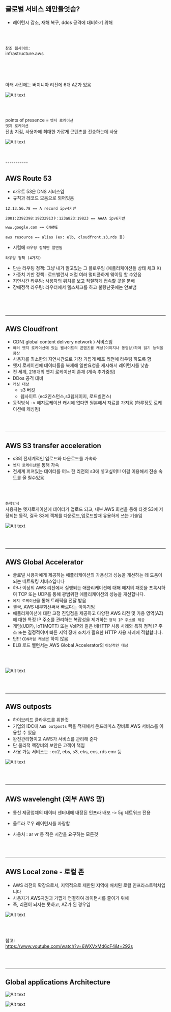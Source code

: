 ## 글로벌 서비스 왜만들엇슴?

- 레이턴시 감소, 재해 복구, ddos 공격에 대비하기 위해

<br>
<br>

`참조 웹사이트`: <br>
infrastructure.aws

<br>
<br>


<br>


아래 사진에는 버지니아 리전에 6개 AZ가 있음


![Alt text](../etc/image/%EB%A1%9C%EC%BB%AC%EB%B0%8F%EB%A6%AC%EC%A0%BCAZ.png)


<br>
<br>


points of presence = `엣지 로케이션` <br>
`엣지 로케이션` <br>
전송 지점, 사용자에 최대한 가깝게 콘텐츠를 전송하는데 사용


![Alt text](../etc/image/%EC%97%A3%EC%A7%80%EB%A1%9C%EC%BC%80%EC%9D%B4%EC%85%98.png)

<br>
<br>
-----------

## AWS Route 53

- 라우트 53은 DNS 서비스임
- 규칙과 레코드 모음으로 되어잇음

```
12.13.56.78 == A record ipv4기반

2001:2392398:19232913ㅑ:123a823:19823 == AAAA ipv6기반

www.google.com == CNAME 

aws resource == alias (ex: elb, cloudfront,s3,rds 등)
```

- 시험에 `라우팅 정책만 알면됨`

`라우팅 정책 (4가지)`
- 단순 라우팅 정책: 그냥 내가 알고있는 그 플로우임 (애플리케이션들 상태 체크 X)
- 가중치 기반 정책 : 로드밸런서 처럼 여러 멀티플하게 웨이팅 할 수있음
- 지연시간 라우팅: 사용자의 위치를 보고 적절하게 접속할 곳을 분배
- 장애정책 라우팅: 라우터에서 헬스체크를 하고 불량난곳에는 안보냄


<br>
<br>
<br>

------------


## AWS Cloudfront

- CDN( global content delivery network ) 서비스임
- `여러 엣지 로케이션에 있는 웹사이트의 콘텐츠를 캐싱(이미지나 동영상)하여 읽기 능력을 향상`
- 사용자를 최소한의 지연시간으로 가장 가깝게 배포 리전에 라우팅 하도록 함
- 엣지 로케이션에 데이터들을 복제해 일반요청을 캐시해서 레이턴시를 낮춤
- 전 세계, 216개의 엣지 로케이션이 존재 (계속 추가중임)
- DDos 공격 대비
- `캐싱 대상`
  - s3 버킷
  - 웹사이트 (ec2인스턴스,s3웹페이지, 로드벨런스)
- 동작방식 -> 에지로케이션 캐시에 없다면 원본에서 자료를 가져옴 (하루정도 로케이션에 캐싱됨)


<br><br>

---------------------------
## AWS S3 transfer acceleration 
- s3의 전세계적인 업로드와 다운로드를 가속화
- `엣지 로케이션`을 통해 가속
- 전세계 퍼져있는 데이터를 어느 한 리전의 s3에 넣고싶어!!! 이걸 이용해서 전송 속도를 올 릴수있음

<br>
<br>

`동작방식` <br>
사용자는 엣지로케이션에 데이터가 업로드 되고, 내부 AWS 회선을 통해 타겟 S3에 저장되는 동작, 결국 S3에 객체를 다운로드,업로드할때 유용하게 쓰는 기술임

![Alt text](../etc/image/s3%20%ED%8A%B8%EB%9E%9C%EC%8A%A4%20%EC%95%85%EC%85%80%EB%A0%88%EC%9D%B4%ED%84%B0.png)

<br><br>

-------------

## AWS Global Accelerator
- 글로벌 사용자에게 제공하는 애플리케이션의 가용성과 성능을 개선하는 데 도움이 되는 네트워킹 서비스입니다
- 하나 이상의 AWS 리전에서 실행되는 애플리케이션에 대해 에지의 패킷을 프록시하여 TCP 또는 UDP를 통해 광범위한 애플리케이션의 성능을 개선합니다.
- `에지 로케이션`을 통해 트래픽을 전달 받음 
- 결국, AWS 내부회선써서 빠르다는 이야기임
- 애플리케이션에 대한 고정 진입점을 제공하고 다양한 AWS 리전 및 가용 영역(AZ)에 대한 특정 IP 주소를 관리하는 복잡성을 제거하는 `정적 IP 주소를 제공`
-  게임(UDP), IoT(MQTT) 또는 VoIP와 같은 비HTTP 사용 사례와 특히 정적 IP 주소 또는 결정적이며 빠른 지역 장애 조치가 필요한 HTTP 사용 사례에 적합합니다.
- 단!!! `CDN처럼 캐싱`은 하지 않음
- ELB 로드 밸런서는 AWS Global Accelerator의 `이상적인 대상`

<br>
<br>

![Alt text](../etc/image/%EA%B8%80%EB%A1%9C%EB%B2%8C%EC%95%85%EC%85%80.png)

<br><br>


-------------------
## AWS outposts

- 하이브리드 클라우드를 위한것
- 기업의 IDC에 `AWS outposts` 랙을 적재해서 온프레미스 장비로 AWS 서비스를 이용할 수 있음
- 완전관리형이고 AWS가 서비스를 관리해 준다
- 단 물리적 랙장비의 보안은 고객이 책임
- 사용 가능 서비스는 : ec2, ebs, s3, eks, ecs, rds emr 등 

![Alt text](../etc/image/outposts.png)


<br>
<br>



-----------------------
## AWS wavelenght (외부 AWS 망)

- 통신 제공업체의 데이터 센터내에 내장된 인프라 배포 -> 5g 네트워크 전용

- 울트라 로우 레이턴시를 자랑함

- 사용처 : ar vr 등 적은 시간을 요구하는 모든것

<br>
<br>

-----------------------------
## AWS Local zone - 로컬 존

- AWS 리전의 확장으로서, 지역적으로 제한된 지역에 배치된 로컬 인프라스트럭처입니다
- 사용자가 AWS자원과 가깝게 연결하여 레이턴시를 줄이기 위해
- 즉, 리젼이 되지는 못하고, AZ가 된 경우임

![Alt text](../etc/image/%EB%A1%9C%EC%BB%AC%EC%A1%B4.png)

<br>
<br>

참고: <br>
https://www.youtube.com/watch?v=6WXVxMd6cF4&t=292s

<br>
<br>

--------------------------------------------------

## Global applications Architecture



![Alt text](../etc/image/%EA%B8%80%EB%A1%9C%EB%B2%8C%EC%95%84%ED%82%A4%ED%85%8D%EC%B3%901.png)

![Alt text](../etc/image/%EA%B8%80%EB%A1%9C%EB%B2%8C%EC%95%84%ED%82%A4%ED%85%8D%EC%B3%902.png)












































